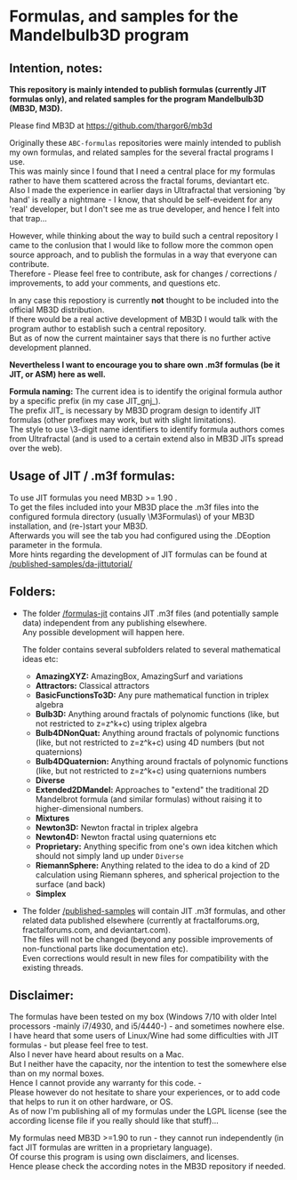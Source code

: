 # Formulas, and samples for the Mandelbulb3D program

## Intention, notes:
**This repository is mainly intended to publish formulas (currently JIT formulas only), and related samples for the program Mandelbulb3D (MB3D, M3D).**   
    
Please find MB3D at https://github.com/thargor6/mb3d   
   
Originally these `ABC-formulas` repositories were mainly intended to publish my own formulas, and related samples for the several fractal programs I use.   
This was mainly since I found that I need a central place for my formulas rather to have them scattered across the fractal forums, deviantart etc.   
Also I made the experience in earlier days in Ultrafractal that versioning 'by hand' is really a nightmare - I know, that should be self-eveident for any 'real' developer, but I don't see me as true developer, and hence I felt into that trap...   

However, while thinking about the way to build such a central repository I came to the conlusion that I would like to follow more the common open source approach, and to publish the formulas in a way that everyone can contribute.   
Therefore - Please feel free to contribute, ask for changes / corrections / improvements, to add your comments, and questions etc.   
    
In any case this repostiory is currently **not** thought to be included into the official MB3D distribution.   
If there would be a real active development of MB3D I would talk with the program author to establish such a central repository.   
But as of now the current maintainer says that there is no further active development planned.   
   
**Nevertheless I want to encourage you to share own .m3f formulas (be it JIT, or ASM) here as well.**   
   
**Formula naming:**  The current idea is to identify the original formula author by a specific prefix (in my case JIT_gnj_).    
The prefix JIT_ is necessary by MB3D program design to identify JIT formulas (other prefixes may work, but with slight limitations).   
The style to use \3-digit name identifiers to identify formula authors comes from Ultrafractal (and is used to a certain extend also in MB3D JITs spread over the web).   

## Usage of JIT / .m3f formulas:
To use JIT formulas you need MB3D >= 1.90 .   
To get the files included into your MB3D place the .m3f files into the configured formula directory (usually \\M3Formulas\\) of your MB3D installation, and (re-)start your MB3D.    
Afterwards you will see the tab you had configured using the .DEoption parameter in the formula.   
More hints regarding the development of JIT formulas can be found at [/published-samples/da-jittutorial/](/published-samples/da-jittutorial/)   

## Folders:   
- The folder [/formulas-jit](/formulas-jit) contains JIT .m3f files (and potentially sample data) independent from any publishing elsewhere.   
  Any possible development will happen here.   
     
  The folder contains several subfolders related to several mathematical ideas etc:   
  - **AmazingXYZ:**  AmazingBox, AmazingSurf and variations
  - **Attractors:**  Classical attractors
  - **BasicFunctionsTo3D:**  Any pure mathematical function in triplex algebra
  - **Bulb3D:**  Anything around fractals of polynomic functions (like, but not restricted to z=z^k+c) using triplex algebra
  - **Bulb4DNonQuat:**  Anything around fractals of polynomic functions (like, but not restricted to z=z^k+c) using 4D numbers (but not quaternions)
  - **Bulb4DQuaternion:**  Anything around fractals of polynomic functions (like, but not restricted to z=z^k+c) using quaternions numbers
  - **Diverse**
  - **Extended2DMandel:**  Approaches to "extend" the traditional 2D Mandelbrot formula (and similar formulas) without raising it to higher-dimensional numbers.
  - **Mixtures**
  - **Newton3D:**  Newton fractal in triplex algebra
  - **Newton4D:**  Newton fractal using quaternions etc
  - **Proprietary:**  Anything specific from one's own idea kitchen which should not simply land up under `Diverse`
  - **RiemannSphere:**  Anything related to the idea to do a kind of 2D calculation using Riemann spheres, and spherical projection to the surface (and back)
  - **Simplex**
  
- The folder [/published-samples](/published-samples) will contain JIT .m3f formulas, and other related data published elsewhere (currently at fractalforums.org, fractalforums.com, and deviantart.com).    
  The files will not be changed (beyond any possible improvements of non-functional parts like documentation etc).   
  Even corrections would result in new files for compatibility with the existing threads.   

## Disclaimer:
The formulas have been tested on my box (Windows 7/10 with older Intel processors -mainly i7/4930, and i5/4440-) - and sometimes nowhere else.    
I have heard that some users of Linux/Wine had some difficulties with JIT formulas - but please feel free to test.   
Also I never have heard about results on a Mac.   
But I neither have the capacity, nor the intention to test the somewhere else than on my normal boxes.   
Hence I cannot provide any warranty for this code. -    
Please however do not hesitate to share your experiences, or to add code that helps to run it on other hardware, or OS.   
As of now I'm publishing all of my formulas under the LGPL license (see the according license file if you really should like that stuff)...   
   
My formulas need MB3D \>=1.90 to run - they cannot run independently (in fact JIT formulas are written in a proprietary language).   
Of course this program is using own disclaimers, and licenses.   
Hence please check the according notes in the MB3D repository if needed.
